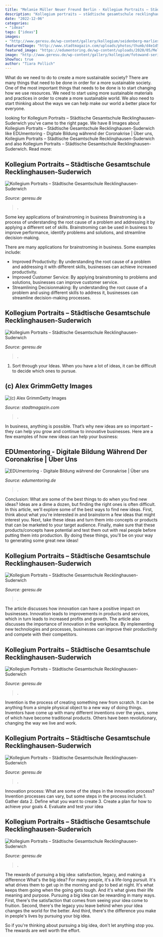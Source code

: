 ```yaml
---
title: "Melanie Müller Neuer Freund Berlin - Kollegium Portraits – Städtische Gesamtschule Recklinghausen-suderwich"
description: "Kollegium portraits – städtische gesamtschule recklinghausen-suderwich"
date: "2022-12-06"
categories:
- "ideas"
tags: ["ideas"]
images:
- "http://www.geresu.de/wp-content/gallery/kollegium/seidenberg-marlies.jpg"
featuredImage: "http://www.stadtmagazin.com/uploads/photos/thumb/d4e1d57b7e2f700d56676d74985a85eb.jpg"
featured_image: "https://edumentoring.de/wp-content/uploads/2020/05/Melanie_Huber.jpg"
image: "http://www.geresu.de/wp-content/gallery/kollegium/fotowand-serie-montiert-60.jpg"
ShowToc: true
author: "Tiara Pollich"
---
```



What do we need to do to create a more sustainable society?
There are many things that need to be done in order for a more sustainable society. One of the most important things that needs to be done is to start changing how we use resources. We need to start using more sustainable materials and practices in order to create a more sustainable world. We also need to start thinking about the ways we can help make our world a better place for everyone.

	

		
looking for Kollegium Portraits – Städtische Gesamtschule Recklinghausen-Suderwich you've came to the right page. We have 8 Images about Kollegium Portraits – Städtische Gesamtschule Recklinghausen-Suderwich like EDUmentoring - Digitale Bildung während der Coronakrise | Über uns, Kollegium Portraits – Städtische Gesamtschule Recklinghausen-Suderwich and also Kollegium Portraits – Städtische Gesamtschule Recklinghausen-Suderwich. Read more:
		
    
## Kollegium Portraits – Städtische Gesamtschule Recklinghausen-Suderwich

<img loading=lazy src="http://www.geresu.de/wp-content/gallery/kollegium/fotowand-serie-montiert-52.jpg" onerror="this.onerror=null;this.src='https://tse4.mm.bing.net/th?id=OIP.MCUdJ7r6tTbe9O-t2NBtqwHaJk&amp;pid=15.1';" alt="Kollegium Portraits – Städtische Gesamtschule Recklinghausen-Suderwich">

_Source: geresu.de_

>. 

	

Some key applications of brainstroming in business
Brainstroming is a process of understanding the root cause of a problem and addressing it by applying a different set of skills. Brainstroming can be used in business to improve performance, identify problems and solutions, and streamline decision-making.

There are many applications for brainstroming in business. Some examples include: 

- Improved Productivity: By understanding the root cause of a problem and addressing it with different skills, businesses can achieve increased productivity.
- Improved Customer Service: By applying brainstroming to problems and solutions, businesses can improve customer service.
- Streamlining Decisionmaking: By understanding the root cause of a problem and using different skills to address it, businesses can streamline decision-making processes.

    
## Kollegium Portraits – Städtische Gesamtschule Recklinghausen-Suderwich

<img loading=lazy src="http://www.geresu.de/wp-content/gallery/kollegium/seidenberg-marlies.jpg" onerror="this.onerror=null;this.src='https://tse4.mm.bing.net/th?id=OIP.d1Y8aGkwiqIXxqmTBDjp3AHaJ0&amp;pid=15.1';" alt="Kollegium Portraits – Städtische Gesamtschule Recklinghausen-Suderwich">

_Source: geresu.de_

>. 

	

1. Sort through your Ideas. When you have a lot of ideas, it can be difficult to decide which ones to pursue.

    
## (c) Alex GrimmGetty Images

<img loading=lazy src="http://www.stadtmagazin.com/uploads/photos/thumb/d4e1d57b7e2f700d56676d74985a85eb.jpg" onerror="this.onerror=null;this.src='https://tse3.mm.bing.net/th?id=OIP.DlhV7WhD9fuzi7WbXWVgXwHaHa&amp;pid=15.1';" alt="(c) Alex GrimmGetty Images">

_Source: stadtmagazin.com_

>. 

	

In business, anything is possible. That’s why new ideas are so important – they can help you grow and continue to innovative businesses. Here are a few examples of how new ideas can help your business: 

    
## EDUmentoring - Digitale Bildung Während Der Coronakrise | Über Uns

<img loading=lazy src="https://edumentoring.de/wp-content/uploads/2020/05/Melanie_Huber.jpg" onerror="this.onerror=null;this.src='https://tse3.mm.bing.net/th?id=OIP.QGs8iomAztNiqAXrKHMf-AHaHa&amp;pid=15.1';" alt="EDUmentoring - Digitale Bildung während der Coronakrise | Über uns">

_Source: edumentoring.de_

>. 

	

Conclusion: What are some of the best things to do when you find new ideas?
Ideas are a dime a dozen, but finding the right ones is often difficult. In this article, we'll explore some of the best ways to find new ideas. First, think about what you're interested in and brainstorm a few ideas that might interest you. Next, take these ideas and turn them into concepts or products that can be marketed to your target audience. Finally, make sure that these products/concepts have potential and test them out with real people before putting them into production. By doing these things, you'll be on your way to generating some great new ideas!

    
## Kollegium Portraits – Städtische Gesamtschule Recklinghausen-Suderwich

<img loading=lazy src="http://www.geresu.de/wp-content/gallery/kollegium/fotowand-serie-montiert-60.jpg" onerror="this.onerror=null;this.src='https://tse4.mm.bing.net/th?id=OIP.kn6wjw2OrZt4v4TgYZsosgHaJk&amp;pid=15.1';" alt="Kollegium Portraits – Städtische Gesamtschule Recklinghausen-Suderwich">

_Source: geresu.de_

>. 

	

The article discusses how innovation can have a positive impact on businesses. Innovation leads to improvements in products and services, which in turn leads to increased profits and growth. The article also discusses the importance of innovation in the workplace. By implementing new technologies and processes, businesses can improve their productivity and compete with their competitors.

    
## Kollegium Portraits – Städtische Gesamtschule Recklinghausen-Suderwich

<img loading=lazy src="http://www.geresu.de/wp-content/gallery/kollegium/fotowand-serie-montiert-68.jpg" onerror="this.onerror=null;this.src='https://tse3.mm.bing.net/th?id=OIP.EUskoPN7nD9C65sdFpt_JgHaJh&amp;pid=15.1';" alt="Kollegium Portraits – Städtische Gesamtschule Recklinghausen-Suderwich">

_Source: geresu.de_

>. 

	

Invention is the process of creating something new from scratch. It can be anything from a simple physical object to a new way of doing things. Inventors have come up with many different inventions over the years, some of which have become traditional products. Others have been revolutionary, changing the way we live and work.

    
## Kollegium Portraits – Städtische Gesamtschule Recklinghausen-Suderwich

<img loading=lazy src="http://www.geresu.de/wp-content/gallery/kollegium/fotowand-serie-montiert-56.jpg" onerror="this.onerror=null;this.src='https://tse1.mm.bing.net/th?id=OIP.aCpMSXftRSzLCy6bZePoxAHaJk&amp;pid=15.1';" alt="Kollegium Portraits – Städtische Gesamtschule Recklinghausen-Suderwich">

_Source: geresu.de_

>. 

	

Innovation process: What are some of the steps in the innovation process?
Invention processes can vary, but some steps in the process include:1. Gather data 2. Define what you want to create 3. Create a plan for how to achieve your goals 4. Evaluate and test your idea 
    
## Kollegium Portraits – Städtische Gesamtschule Recklinghausen-Suderwich

<img loading=lazy src="http://www.geresu.de/wp-content/gallery/kollegium/fotowand-serie-montiert-66.jpg" onerror="this.onerror=null;this.src='https://tse1.mm.bing.net/th?id=OIP.LgSReW1rEewmoOE-qfOJkgHaJh&amp;pid=15.1';" alt="Kollegium Portraits – Städtische Gesamtschule Recklinghausen-Suderwich">

_Source: geresu.de_

>. 

	

The rewards of pursuing a big idea: satisfaction, legacy, and making a difference
What's the big idea? For many people, it's a life-long pursuit. It's what drives them to get up in the morning and go to bed at night. It's what keeps them going when the going gets tough. And it's what gives their life meaning and purpose.
 Pursuing a big idea can be rewarding in many ways. First, there's the satisfaction that comes from seeing your idea come to fruition. Second, there's the legacy you leave behind when your idea changes the world for the better. And third, there's the difference you make in people's lives by pursuing your big idea.

So if you're thinking about pursuing a big idea, don't let anything stop you. The rewards are well worth the effort.

